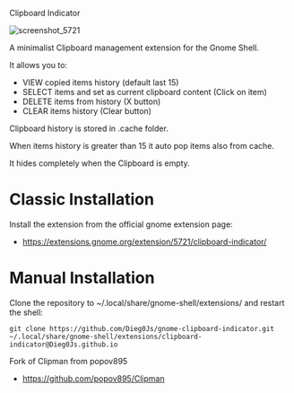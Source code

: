 Clipboard Indicator

![screenshot_5721](https://user-images.githubusercontent.com/30718505/227160124-3615b183-c554-404e-ba8a-113f904bc5e2.png)

A minimalist Clipboard management extension for the Gnome Shell.

It allows you to:

- VIEW copied items history (default last 15)
- SELECT items and set as current clipboard content (Click on item)
- DELETE items from history (X button)
- CLEAR items history (Clear button)

Clipboard history is stored in .cache folder.

When items history is greater than 15 it auto pop items also from cache. 

It hides completely when the Clipboard is empty.

# Classic Installation
Install the extension from the official gnome extension page:
- https://extensions.gnome.org/extension/5721/clipboard-indicator/

# Manual Installation
Clone the repository to ~/.local/share/gnome-shell/extensions/ and restart the shell:

    git clone https://github.com/Dieg0Js/gnome-clipboard-indicator.git ~/.local/share/gnome-shell/extensions/clipboard-indicator@Dieg0Js.github.io

Fork of Clipman from popov895
 * https://github.com/popov895/Clipman
